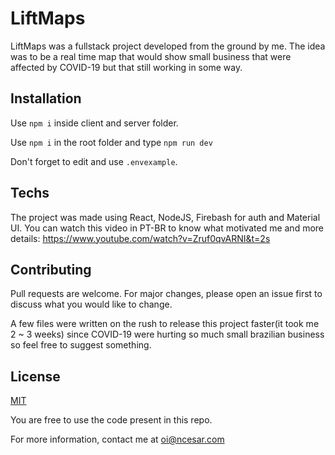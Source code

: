 # LiftMaps

LiftMaps was a fullstack project developed from the ground by me. The idea was to be a real time map that would show small business that were affected by COVID-19 but that still working in some way.

## Installation

Use `npm i` inside client and server folder.

Use `npm i` in the root folder and type `npm run dev`

Don't forget to edit and use `.envexample`.

## Techs

The project was made using React, NodeJS, Firebash for auth and Material UI. You can watch this video in PT-BR to know what motivated me and more details: https://www.youtube.com/watch?v=Zruf0qvARNI&t=2s

## Contributing

Pull requests are welcome. For major changes, please open an issue first to discuss what you would like to change.

A few files were written on the rush to release this project faster(it took me 2 ~ 3 weeks) since COVID-19 were hurting so much small brazilian business so feel free to suggest something.

## License

[MIT](https://choosealicense.com/licenses/mit/)

You are free to use the code present in this repo.

For more information, contact me at oi@ncesar.com
